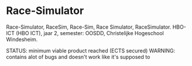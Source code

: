 # Race-Simulator
Race-Simulator, RaceSim, Race-Sim, Race Simulator, RaceSimulator. HBO-ICT (HBO ICT), jaar 2, semester: OOSDD, Christelijke Hogeschool Windesheim.

STATUS: minimum viable product reached (ECTS secured)
WARNING: contains alot of bugs and doesn't work like it's supposed to
